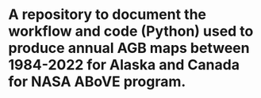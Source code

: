 # A repository to document the workflow and code (Python) used to produce annual AGB maps between 1984-2022 for Alaska and Canada for NASA ABoVE program.
